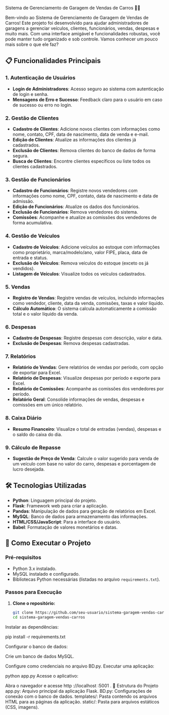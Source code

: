 Sistema de Gerenciamento de Garagem de Vendas de Carros 🚗💼

Bem-vindo ao Sistema de Gerenciamento de Garagem de Vendas de Carros! Este projeto foi desenvolvido para ajudar administradores de garagens a gerenciar veículos, clientes, funcionários, vendas, despesas e muito mais. Com uma interface amigável e funcionalidades robustas, você pode manter tudo organizado e sob controle. Vamos conhecer um pouco mais sobre o que ele faz?

## 📋 Funcionalidades Principais

### 1. Autenticação de Usuários
- **Login de Administradores**: Acesso seguro ao sistema com autenticação de login e senha.
- **Mensagens de Erro e Sucesso**: Feedback claro para o usuário em caso de sucesso ou erro no login.

### 2. Gestão de Clientes
- **Cadastro de Clientes**: Adicione novos clientes com informações como nome, contato, CPF, data de nascimento, data de venda e e-mail.
- **Edição de Clientes**: Atualize as informações dos clientes já cadastrados.
- **Exclusão de Clientes**: Remova clientes do banco de dados de forma segura.
- **Busca de Clientes**: Encontre clientes específicos ou liste todos os clientes cadastrados.

### 3. Gestão de Funcionários
- **Cadastro de Funcionários**: Registre novos vendedores com informações como nome, CPF, contato, data de nascimento e data de admissão.
- **Edição de Funcionários**: Atualize os dados dos funcionários.
- **Exclusão de Funcionários**: Remova vendedores do sistema.
- **Comissões**: Acompanhe e atualize as comissões dos vendedores de forma acumulativa.

### 4. Gestão de Veículos
- **Cadastro de Veículos**: Adicione veículos ao estoque com informações como proprietário, marca/modelo/ano, valor FIPE, placa, data de entrada e status.
- **Exclusão de Veículos**: Remova veículos do estoque (exceto os já vendidos).
- **Listagem de Veículos**: Visualize todos os veículos cadastrados.

### 5. Vendas
- **Registro de Vendas**: Registre vendas de veículos, incluindo informações como vendedor, cliente, data da venda, comissões, taxas e valor líquido.
- **Cálculo Automático**: O sistema calcula automaticamente a comissão total e o valor líquido da venda.

### 6. Despesas
- **Cadastro de Despesas**: Registre despesas com descrição, valor e data.
- **Exclusão de Despesas**: Remova despesas cadastradas.

### 7. Relatórios
- **Relatório de Vendas**: Gere relatórios de vendas por período, com opção de exportar para Excel.
- **Relatório de Despesas**: Visualize despesas por período e exporte para Excel.
- **Relatório de Comissões**: Acompanhe as comissões dos vendedores por período.
- **Relatório Geral**: Consolide informações de vendas, despesas e comissões em um único relatório.

### 8. Caixa Diário
- **Resumo Financeiro**: Visualize o total de entradas (vendas), despesas e o saldo do caixa do dia.

### 9. Cálculo de Repasse
- **Sugestão de Preço de Venda**: Calcule o valor sugerido para venda de um veículo com base no valor do carro, despesas e porcentagem de lucro desejada.

## 🛠️ Tecnologias Utilizadas

- **Python**: Linguagem principal do projeto.
- **Flask**: Framework web para criar a aplicação.
- **Pandas**: Manipulação de dados para geração de relatórios em Excel.
- **MySQL**: Banco de dados para armazenamento das informações.
- **HTML/CSS/JavaScript**: Para a interface do usuário.
- **Babel**: Formatação de valores monetários e datas.

## 🚀 Como Executar o Projeto

### Pré-requisitos
- Python 3.x instalado.
- MySQL instalado e configurado.
- Bibliotecas Python necessárias (listadas no arquivo `requirements.txt`).

### Passos para Execução

1. **Clone o repositório:**
   ```bash
   git clone https://github.com/seu-usuario/sistema-garagem-vendas-carros.git
   cd sistema-garagem-vendas-carros
Instalar as dependências:

pip install -r requirements.txt


Configurar o banco de dados:

Crie um banco de dados MySQL.

Configure como credenciais no arquivo BD.py.
Executar uma aplicação:

python app.py
Acesse o aplicativo:

Abra o navegador e acesse http ://localhost :5001 .
📂 Estrutura do Projeto
app.py: Arquivo principal da aplicação Flask.
BD.py: Configurações de conexão com o banco de dados.
templates/: Pasta contendo os arquivos HTML para as páginas da aplicação.
static/: Pasta para arquivos estáticos (CSS, imagens).
